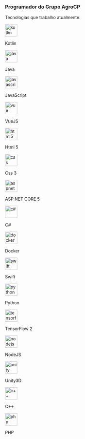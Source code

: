 ### Programador do Grupo AgroCP

Tecnologias que trabalho atualmente:

<img alt="kotlin" src="https://emojis.slackmojis.com/emojis/images/1496063955/2351/kotlin.png?1496063955" width="40">
<p>Kotlin<p> 


<img alt="java" src="https://emojis.slackmojis.com/emojis/images/1450733280/232/java.png?1450733280" width="40">
<p>Java<p> 


<img alt="javascript" src="https://emojis.slackmojis.com/emojis/images/1450441296/151/javascript.png?1450441296" width="40">
<p>JavaScript<p> 


<img alt="vue" src="https://emojis.slackmojis.com/emojis/images/1483052921/1537/vue.png?1483052921" width="40">
<p>VueJS<p> 


<img alt="html5" src="https://emojis.slackmojis.com/emojis/images/1470343792/719/html5.png?1470343792" width="40">
<p>Html 5<p> 


<img alt="css" src="https://emojis.slackmojis.com/emojis/images/1497185511/2411/css.jpg?1497185511" width="40">
<p>Css 3<p> 


<img alt="aspnetcore" src="https://miro.medium.com/max/875/0*t0CmIjLNKeKT1GaS.png" width="40">
<p>ASP NET CORE 5<p> 

<img alt="c#" src="https://growiz.com.br/wp-content/uploads/2020/08/kisspng-c-programming-language-logo-microsoft-visual-stud-atlas-portfolio-5b899192d7c600.1628571115357423548838.png" width="40">
<p>C#<p> 

<img alt="docker" src="https://emojis.slackmojis.com/emojis/images/1462400762/397/docker.png?1462400762" width="40">
<p>Docker<p> 

<img alt="swift" src="https://emojis.slackmojis.com/emojis/images/1514391005/3320/swift.png?1514391005" width="40">
<p>Swift<p> 

<img alt="python" src="https://emojis.slackmojis.com/emojis/images/1450319444/32/python.png?1450319444" width="40">
<p>Python<p>

<img alt="tensorflow" src="https://emojis.slackmojis.com/emojis/images/1487230631/1765/tensorflow.png?1487230631" width="40">
<p>TensorFlow 2<p>

<img alt="nodejs" src="https://emojis.slackmojis.com/emojis/images/1533426774/4425/nodejs.png?1533426774" width="40">
<p>NodeJS<p>

<img alt="unity" src="https://emojis.slackmojis.com/emojis/images/1493213650/2134/unity3d.png?1493213650" width="40">
<p>Unity3D<p>

<img alt="c++" src="https://emojis.slackmojis.com/emojis/images/1598512721/10314/c-plus-plus-logo.png?1598512721" width="40">
<p>C++<p>

<img alt="php" src="https://emojis.slackmojis.com/emojis/images/1450319454/130/php.png?1450319454" width="40">
<p>PHP<p>
